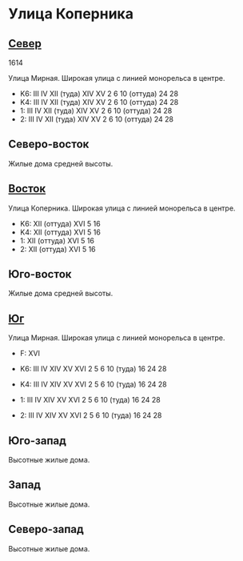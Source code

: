 # Улица Коперника

## [Север](./450090.md)

1614

Улица Мирная.
Широкая улица с линией монорельса в центре.

* K6:   III IV  XII (туда)  XIV XV
        2   6   10 (оттуда) 24  28
* K4:   III IV  XII (туда)  XIV XV
        2   6   10 (оттуда) 24  28
* 1:    III IV  XII (туда)  XIV XV
        2   6   10 (оттуда) 24  28
* 2:    III IV  XII (туда)  XIV XV
        2   6   10 (оттуда) 24  28

## Северо-восток

Жилые дома средней высоты.

## [Восток](./460095.md)

Улица Коперника.
Широкая улица с линией монорельса в центре.

* K6:   XII (оттуда)  XVI
        5   16
* K4:   XII (оттуда)  XVI
        5   16
* 1:    XII (оттуда)  XVI
        5   16
* 2:    XII (оттуда)  XVI
        5   16

## Юго-восток

Жилые дома средней высоты.

## [Юг](./450100.md)

Улица Мирная.
Широкая улица с линией монорельса в центре.

* F:    XVI

* K6:   III IV  XIV XV  XVI
        2   5   6   10 (туда)   16  24  28
* K4:   III IV  XIV XV  XVI
        2   5   6   10 (туда)   16  24  28
* 1:    III IV  XIV XV  XVI
        2   5   6   10 (туда)   16  24  28
* 2:    III IV  XIV XV  XVI
        2   5   6   10 (туда)   16  24  28

## Юго-запад

Высотные жилые дома.

## Запад

Высотные жилые дома.

## Северо-запад

Высотные жилые дома.
